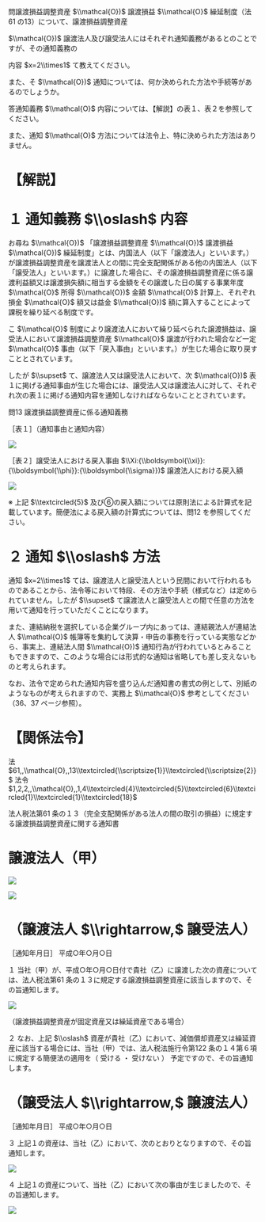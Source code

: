 問譲渡損益調整資産 $\\mathcal{O})$ 譲渡損益 $\\mathcal{O}$ 繰延制度（法61 の13）について、譲渡損益調整資産

$\\mathcal{O})$ 譲渡法人及び譲受法人にはそれぞれ通知義務があるとのことですが、その通知義務の

内容 $x=2\\times1$ て教えてください。

また、そ $\\mathcal{O})$ 通知については、何か決められた方法や手続等があるのでしょうか。

答通知義務 $\\mathcal{O}$ 内容については、【解説】の表１、表２を参照してください。

また、通知 $\\mathcal{O}$ 方法については法令上、特に決められた方法はありません。

# 【解説】

# １ 通知義務 $\\oslash$ 内容

お尋ね $\\mathcal{O})$ 「譲渡損益調整資産 $\\mathcal{O})$ 譲渡損益 $\\mathcal{O})$ 繰延制度」とは、内国法人（以下「譲渡法人」といいます。）が譲渡損益調整資産を譲渡法人との間に完全支配関係がある他の内国法人（以下「譲受法人」といいます。）に譲渡した場合に、その譲渡損益調整資産に係る譲渡利益額又は譲渡損失額に相当する金額をその譲渡した日の属する事業年度 $\\mathcal{O}$ 所得 $\\mathcal{O})$ 金額 $\\mathcal{O}$ 計算上、それぞれ損金 $\\mathcal{O}$ 額又は益金 $\\mathcal{O})$ 額に算入することによって課税を繰り延べる制度です。

こ $\\mathcal{O}$ 制度により譲渡法人において繰り延べられた譲渡損益は、譲受法人において譲渡損益調整資産 $\\mathcal{O}$ 譲渡が行われた場合など一定 $\\mathcal{O}$ 事由（以下「戻入事由」といいます。）が生じた場合に取り戻すこととされています。

したが $\\supset$ て、譲渡法人又は譲受法人において、次 $\\mathcal{O})$ 表１に掲げる通知事由が生じた場合には、譲受法人又は譲渡法人に対して、それぞれ次の表１に掲げる通知内容を通知しなければならないこととされています。

問13 譲渡損益調整資産に係る通知義務

［表１］（通知事由と通知内容）

![](https://www.nta.go.jp/tmp/d79900cd-1222-4138-a9cb-6ad467f0fc09/images/32ac1c3ea12acc3403e0255c042d9a7c6726bc750550ccc2bed333d1e1758d4e.jpg)

［表２］譲受法人における戻入事由 $\\Xi:{\\boldsymbol{\\xi}}:{\\boldsymbol{\\phi}}:{\\boldsymbol{\\sigma}})$ 譲渡法人における戻入額

![](https://www.nta.go.jp/tmp/d79900cd-1222-4138-a9cb-6ad467f0fc09/images/7984dbb394b1b7aa94820030628272d857d97e4956f1b59f70d3a0e04d318052.jpg)

※ 上記 $\\textcircled{5}$ 及び⑥の戻入額については原則法による計算式を記載しています。簡便法による戻入額の計算式については、問12 を参照してください。

# ２ 通知 $\\oslash$ 方法

通知 $x=2\\times1$ ては、譲渡法人と譲受法人という民間において行われるものであることから、法令等において特段、その方法や手続（様式など）は定められていません。したが $\\supset$ て譲渡法人と譲受法人との間で任意の方法を用いて通知を行っていただくことになります。

また、連結納税を選択している企業グループ内にあっては、連結親法人が連結法人 $\\mathcal{O}$ 帳簿等を集約して決算・申告の事務を行っている実態などから、事実上、連結法人間 $\\mathcal{O})$ 通知行為が行われているとみることもできますので、このような場合には形式的な通知は省略しても差し支えないものと考えられます。

なお、法令で定められた通知内容を盛り込んだ通知書の書式の例として、別紙のようなものが考えられますので、実務上 $\\mathcal{O}$ 参考としてください（36、37 ページ参照）。

# 【関係法令】

法 $61,,\\mathcal{O},,13\\textcircled{\\scriptsize{1}}\\textcircled{\\scriptsize{2}}$ 法令 $1,2,2,,\\mathcal{O},,1,4\\textcircled{4}\\textcircled{5}\\textcircled{6}\\textcircled{1}\\textcircled{1}\\textcircled{18}$

法人税法第61 条の１３（完全支配関係がある法人の間の取引の損益）に規定する譲渡損益調整資産に関する通知書

# 譲渡法人（甲）

![](https://www.nta.go.jp/tmp/d79900cd-1222-4138-a9cb-6ad467f0fc09/images/b4f53232625355d9cde02494803922354566e69859099b7c04a6fcd6a2da4039.jpg)

![](https://www.nta.go.jp/tmp/d79900cd-1222-4138-a9cb-6ad467f0fc09/images/5afb70cbe1d279213a203ae5c03871195719754a17dda1def5137a680db57136.jpg)

# （譲渡法人 $\\rightarrow,$ 譲受法人）

［通知年月日］ 平成○年○月○日

１ 当社（甲）が、平成○年○月○日付で貴社（乙）に譲渡した次の資産については、法人税法第61 条の１３に規定する譲渡損益調整資産に該当しますので、その旨通知します。

![](https://www.nta.go.jp/tmp/d79900cd-1222-4138-a9cb-6ad467f0fc09/images/d8f16585ce5e2855dc89bf80f3fc11c5b6522dd3b818412056c20c5e03ec4ecf.jpg)

（譲渡損益調整資産が固定資産又は繰延資産である場合）

２ なお、上記 $\\oslash$ 資産が貴社（乙）において、減価償却資産又は繰延資産に該当する場合には、当社（甲）では、法人税法施行令第122 条の１４第６項に規定する簡便法の適用を（ 受ける ・ 受けない ） 予定ですので、その旨通知します。

# （譲受法人 $\\rightarrow,$ 譲渡法人）

［通知年月日］ 平成○年○月○日

３ 上記１の資産は、当社（乙）において、次のとおりとなりますので、その旨通知します。

![](https://www.nta.go.jp/tmp/d79900cd-1222-4138-a9cb-6ad467f0fc09/images/97c239d068f70999ba756da61fae7f576dd27dd075e9820481cafcc3ef948ecc.jpg)

４ 上記１の資産について、当社（乙）において次の事由が生じましたので、その旨通知します。

![](https://www.nta.go.jp/tmp/d79900cd-1222-4138-a9cb-6ad467f0fc09/images/42ed17621f8b8826492f4b5d4c1ab6c5351ed4b715c1b25e93fdafb45b5f0a1d.jpg)